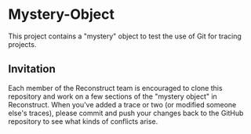 # Mystery-Object
This project contains a "mystery" object to test the use of Git for tracing projects.

## Invitation
Each member of the Reconstruct team is encouraged to clone this repository and work on a few sections of the "mystery object" in Reconstruct. When you've added a trace or two (or modified someone else's traces), please commit and push your changes back to the GitHub repository to see what kinds of conflicts arise.
